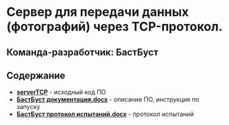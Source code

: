 # **Сервер для передачи данных (фотографий) через TCP-протокол.**
## Команда-разработчик: БастБуст
## Содержание
- [__serverTCP__](https://github.com/BASTBUST40/ServerTCPbastbust/tree/main/serverTCP) - исходный код ПО
- [__БастБуст документация.docx__](https://github.com/BASTBUST40/ServerTCPbastbust/blob/main/БастБуст%20документация.docx) - описание ПО, инструкция по запуску
- [__БастБуст протокол испытаний.docx__](https://github.com/BASTBUST40/ServerTCPbastbust/blob/main/бастбуст%20протокол%20испытаний.docx) - протокол испытаний
